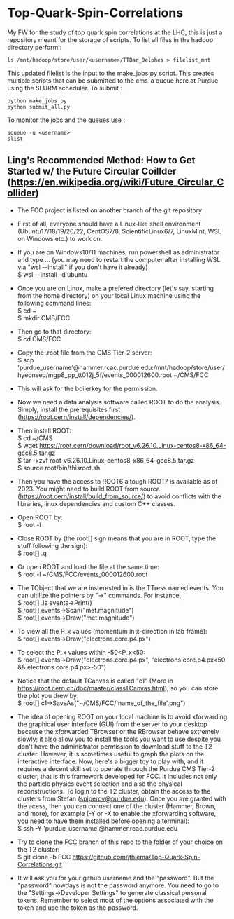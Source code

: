 # Top-Quark-Spin-Correlations

My FW for the study of top quark spin correlations at the LHC, this is just a repository meant for the storage of scripts.
To list all files in the hadoop directory perform :
```
ls /mnt/hadoop/store/user/<username>/TTBar_Delphes > filelist_mnt
```
This updated filelist is the input to the make_jobs.py script.
This creates multiple scripts that can be submitted to the cms-a queue here at Purdue using the SLURM scheduler.
To submit :
```
python make_jobs.py
python submit_all.py
```
To monitor the jobs and the queues use :
```
squeue -u <username>
slist
```

## Ling's Recommended Method: How to Get Started w/ the Future Circular Coillder (https://en.wikipedia.org/wiki/Future_Circular_Collider)  
- The FCC project is listed on another branch of the git repository

- First of all, everyone should have a Linux-like shell environment (Ubuntu17/18/19/20/22, CentOS7/8, ScientificLinux6/7, LinuxMint, WSL on Windows etc.) to work on.
- If you are on Windows10/11 machines, run powershell as administrator and type ... (you may need to restart the computer after installing WSL via "wsl --install" if you don't have it already) <br>
$ wsl --install -d ubuntu
- Once you are on Linux, make a prefered directory (let's say, starting from the home directory) on your local Linux machine using the following command lines: <br>
$ cd ~ <br>
$ mkdir CMS/FCC
- Then go to that directory: <br>
$ cd CMS/FCC
- Copy the .root file from the CMS Tier-2 server: <br>
$ scp 'purdue_username'@hammer.rcac.purdue.edu:/mnt/hadoop/store/user/hyeonseo/mgp8_pp_tt012j_5f/events_000012600.root ~/CMS/FCC
- This will ask for the boilerkey for the permission. 
- Now we need a data analysis software called ROOT to do the analysis. Simply, install the prerequisites first (https://root.cern/install/dependencies/). 
- Then install ROOT: <br>
$ cd ~/CMS <br>
$ wget https://root.cern/download/root_v6.26.10.Linux-centos8-x86_64-gcc8.5.tar.gz <br>
$ tar -xzvf root_v6.26.10.Linux-centos8-x86_64-gcc8.5.tar.gz <br>
$ source root/bin/thisroot.sh
- Then you have the access to ROOT6 altough ROOT7 is available as of 2023. You might need to build ROOT from source (https://root.cern/install/build_from_source/) to avoid conflicts with the libraries, linux dependencies and custom C++ classes. 
- Open ROOT by: <br>
$ root -l
- Close ROOT by (the root[] sign means that you are in ROOT, type the stuff following the sign): <br>
$ root[] .q
- Or open ROOT and load the file at the same time: <br>
$ root -l ~/CMS/FCC/events_000012600.root
- The TObject that we are insterested in is the TTress named events. You can ultilize the pointers by "->" commands. For instance, <br>
$ root[] .ls events->Print() <br>
$ root[] events->Scan("met.magnitude") <br>
$ root[] events->Draw("met.magnitude")
- To view all the P_x values (momentum in x-direction in lab frame): <br>
$ root[] events->Draw("electrons.core.p4.px") 
- To select the P_x values within -50<P_x<50: <br>
$ root[] events->Draw("electrons.core.p4.px", "electrons.core.p4.px<50 && electrons.core.p4.px>-50")
- Notice that the default TCanvas is called "c1" (More in https://root.cern.ch/doc/master/classTCanvas.html), so you can store the plot you drew by: <br>
$ root[] c1->SaveAs("~/CMS/FCC/'name_of_the_file'.png")
- The idea of opening ROOT on your local machine is to avoid xforwarding the graphical user interface (GUI) from the server to your desktop because the xforwarded TBrowser or the RBrowser behave extremely slowly; it also allow you to install the tools you want to use despite you don't have the administrator permission to download stuff to the T2 cluster. However, it is sometimes useful to graph the plots on the interactive interface. Now, here's a bigger toy to play with, and it requires a decent skill set to operate through the Purdue CMS Tier-2 cluster, that is this framework developed for FCC. It includes not only the particle physics event selection and also the physical reconstructions. To login to the T2 cluster, obtain the access to the clusters from Stefan (spiperov@purdue.edu). Once you are granted with the acess, then you can connect one of the cluster (Hammer, Brown, and more), for example (-Y or -X to enable the xforwarding software, you need to have them installed before opening a terminal): <br>
$ ssh -Y 'purdue_username'@hammer.rcac.purdue.edu
- Try to clone the FCC branch of this repo to the folder of your choice on the T2 cluster: <br>
$ git clone -b FCC https://github.com/jthiema/Top-Quark-Spin-Correlations.git
- It will ask you for your github username and the "password". But the "password" nowdays is not the password anymore. You need to go to the "Settings→Developer Settings" to generate classical personal tokens. Remember to select most of the options associated with the token and use the token as the password. 
